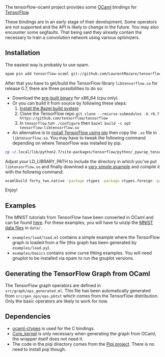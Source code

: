 The tensorflow-ocaml project provides some [OCaml](http://ocaml.org) bindings for [TensorFlow](http://tensorflow.org).

These bindings are in an early stage of their development. Some operators are not supported and the API is likely to change in the future. You may also encounter some segfaults. That being said they already contain the necessary to train a convolution network using various optimizers.

## Installation

The easiest way is probably to use opam.

```bash
opam pin add tensorflow-ocaml git://github.com/LaurentMazare/tensorflow-ocaml
```

After that you have to get/build the TensorFlow library `libtensorflow.so` for release 0.7, there are three possibilities to do so:

* Download the [pre-built binary](https://github.com/LaurentMazare/tensorflow-ocaml/releases/download/v0.0.1/libtensorflow.so) for x86_64 (cpu only).
* Or you can build it from source by following these steps:
    1. [Install the Bazel build system](http://bazel.io/docs/install.html)
    1. Clone the TensorFlow repo `git clone --recurse-submodules -b r0.7 https://github.com/tensorflow/tensorflow`
    1. In `tensorflow` run `./configure` then `bazel build -c opt tensorflow:libtensorflow.so`
* An alternative is to [install TensorFlow using pip](https://www.tensorflow.org/versions/r0.7/get_started/os_setup.html#pip-installation) then copy the `.so` file in `libtensorflow.so`. You may have to tweak the following command depending on where TensorFlow was installed by pip.
```bash
cp ~/.local/lib/python2.7/site-packages/tensorflow/python/_pywrap_tensorflow.so libtensorflow.so
```

Adjust your LD_LIBRARY_PATH to include the directory in which you've put `libtensorflow.so` and finally download a [very simple example](https://github.com/LaurentMazare/tensorflow-ocaml/tree/master/examples/basics/forty_two.ml) and compile it with the following command:
```bash
ocamlbuild forty_two.native -package ctypes -package ctypes.foreign -package core_kernel -package tensorflow-ocaml -cflags -w,-40
```

Enjoy!

## Examples

The MNIST tutorials from TensorFlow have been converted in OCaml and can be found [here](https://github.com/LaurentMazare/tensorflow-ocaml/tree/master/examples/mnist). For these examples, you will have to unzip the [MNIST data files](http://yann.lecun.com/exdb/mnist/) in `data/`.

* `examples/load/load.ml` contains a simple example where the TensorFlow graph is loaded from a file (this graph has been generated by `examples/load.py`).
* `examples/basics` contains some curve fitting examples. You will need gnuplot to be installed via opam to run the gnuplot versions.

## Generating the TensorFlow Graph from OCaml

The TensorFlow graph operators are defined in `src/graph/ops_generated.ml`. This file has been automatically generated from `src/gen_ops/ops.pbtxt` which comes from the TensorFlow distribution.
Only the basic operators are likely to work for now.

## Dependencies

* [ocaml-ctypes](https://github.com/ocamllabs/ocaml-ctypes) is used for the C bindings.
* [Core_kernel](https://github.com/janestreet/core_kernel) is only necessary when generating the graph from OCaml, the wrapper itself does not need it.
* The code in the piqi directory comes from the [Piqi project](http://piqi.org). There is no need to install piqi though.
